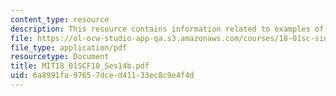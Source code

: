 ```yaml
---
content_type: resource
description: This resource contains information related to examples of implicit differentiation.
file: https://ol-ocw-studio-app-qa.s3.amazonaws.com/courses/18-01sc-single-variable-calculus-fall-2010/6a8991fa97657dced41133ec8c9e4f4d_MIT18_01SCF10_Ses14b.pdf
file_type: application/pdf
resourcetype: Document
title: MIT18_01SCF10_Ses14b.pdf
uid: 6a8991fa-9765-7dce-d411-33ec8c9e4f4d
---
```

